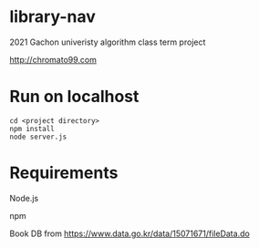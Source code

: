 # library-nav
2021 Gachon univeristy algorithm class term project

http://chromato99.com

# Run on localhost
```
cd <project directory>
npm install
node server.js
```

# Requirements
Node.js

npm

Book DB from https://www.data.go.kr/data/15071671/fileData.do 
